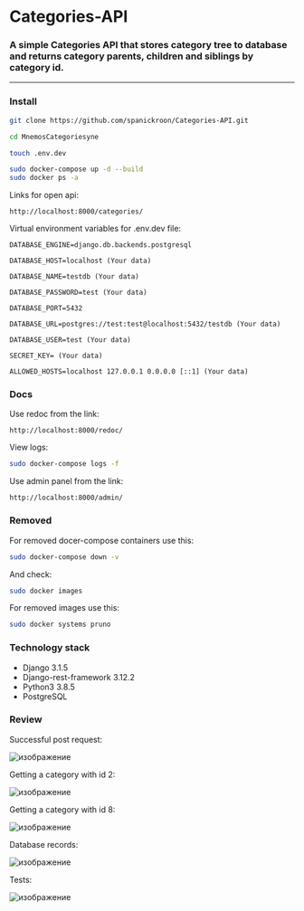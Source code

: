 # Categories-API

### A simple Categories API that stores category tree to database and returns category parents, children and siblings by category id.

---

### Install

```bash
git clone https://github.com/spanickroon/Categories-API.git

cd MnemosCategoriesyne

touch .env.dev

sudo docker-compose up -d --build
sudo docker ps -a

```

Links for open api:

```
http://localhost:8000/categories/
```

Virtual environment variables for .env.dev file:

```
DATABASE_ENGINE=django.db.backends.postgresql

DATABASE_HOST=localhost (Your data)

DATABASE_NAME=testdb (Your data)

DATABASE_PASSWORD=test (Your data)

DATABASE_PORT=5432 

DATABASE_URL=postgres://test:test@localhost:5432/testdb (Your data)

DATABASE_USER=test (Your data)

SECRET_KEY= (Your data)

ALLOWED_HOSTS=localhost 127.0.0.1 0.0.0.0 [::1] (Your data)
```

### Docs

Use redoc from the link:

```
http://localhost:8000/redoc/
```

View logs:

```bash
sudo docker-compose logs -f
```

Use admin panel from the link:
```
http://localhost:8000/admin/
```

### Removed

For removed docer-compose containers use this:

```bash
sudo docker-compose down -v
```

And check:

```bash
sudo docker images
```


For removed images use this:

```bash
sudo docker systems pruno
```

### Technology stack

+ Django 3.1.5
+ Django-rest-framework 3.12.2
+ Python3 3.8.5
+ PostgreSQL

### Review

Successful post request:

![изображение](https://user-images.githubusercontent.com/37241257/104203088-ca13d380-543c-11eb-8955-bcb3f1d1123c.png)

Getting a category with id 2:

![изображение](https://user-images.githubusercontent.com/37241257/104203246-f7f91800-543c-11eb-832c-37b1096c4c45.png)

Getting a category with id 8:

![изображение](https://user-images.githubusercontent.com/37241257/104203344-1101c900-543d-11eb-8b33-0719ee44d13a.png)

Database records:

![изображение](https://user-images.githubusercontent.com/37241257/104203508-46a6b200-543d-11eb-9f33-4b2ec945a0fd.png)

Tests:

![изображение](https://user-images.githubusercontent.com/37241257/104203639-6ccc5200-543d-11eb-8653-0ce71c730201.png)





